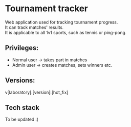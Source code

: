 # Tournament tracker
Web application used for tracking tournament progress.  
It can track matches' results.   
It is applicable to all 1v1 sports, such as tennis or ping-pong.   

## Privileges:  
 - Normal user -> takes part in matches
 - Admin user  -> creates matches, sets winners etc. 

## Versions:
v[laboratory].[version].[hot_fix]

## Tech stack   
To be updated :)
